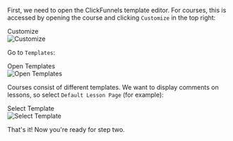 First, we need to open the ClickFunnels template editor. For courses, this is accessed by opening the course and clicking `Customize` in the top right:

<div class="screenshot white-bg">
    <div class="title">Customize</div>
    <img class="screenshot-image" src="/images/installation-guides/clickfunnels-step-1-customize.png" alt="Customize" />
</div>

Go to `Templates`:

<div class="screenshot white-bg">
    <div class="title">Open Templates</div>
    <img class="screenshot-image" src="/images/installation-guides/clickfunnels-step-2-click-templates.png" alt="Open Templates" />
</div>

Courses consist of different templates. We want to display comments on lessons, so select `Default Lesson Page` (for example):

<div class="screenshot white-bg">
    <div class="title">Select Template</div>
    <img class="screenshot-image" src="/images/installation-guides/clickfunnels-step-3-select-template.png" alt="Select Template" />
</div>

That's it! Now you're ready for step two.
